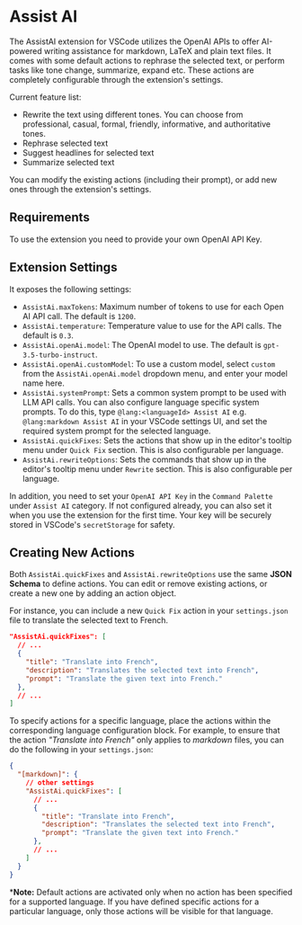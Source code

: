 # Assist AI

The AssistAI extension for VSCode utilizes the OpenAI APIs to offer AI-powered writing assistance for markdown, LaTeX and plain text files. It comes with some default actions to rephrase the selected text, or perform tasks like tone change, summarize, expand etc. These actions are completely configurable through the extension's settings.

Current feature list:

* Rewrite the text using different tones. You can choose from professional, casual, formal, friendly, informative, and authoritative tones.
* Rephrase selected text
* Suggest headlines for selected text
* Summarize selected text

You can modify the existing actions (including their prompt), or add new ones through the extension's settings.

## Requirements

To use the extension you need to provide your own OpenAI API Key.

## Extension Settings

It exposes the following settings:

* `AssistAi.maxTokens`: Maximum number of tokens to use for each Open AI API call. The default is `1200`.
* `AssistAi.temperature`: Temperature value to use for the API calls. The default is `0.3`.
* `AssistAi.openAi.model`: The OpenAI model to use. The default is `gpt-3.5-turbo-instruct`.
* `AssistAi.openAi.customModel`: To use a custom model, select `custom` from the `AssistAi.openAi.model` dropdown menu, and enter your model name here.
* `AssistAi.systemPrompt`: Sets a common system prompt to be used with LLM API calls. You can also configure language specific system prompts. To do this, type `@lang:<languageId> Assist AI` e.g. `@lang:markdown Assist AI` in your VSCode settings UI, and set the required system prompt for the selected language.
* `AssistAi.quickFixes`: Sets the actions that show up in the editor's tooltip menu under `Quick Fix` section. This is also configurable per language.
* `AssistAi.rewriteOptions`: Sets the commands that show up in the editor's tooltip menu under `Rewrite` section. This is also configurable per language.

In addition, you need to set your `OpenAI API Key` in the `Command Palette` under `Assist AI` category. If not configured already, you can also set it when you use the extension for the first time. Your key will be securely stored in VSCode's `secretStorage` for safety.

## Creating New Actions

Both `AssistAi.quickFixes` and `AssistAi.rewriteOptions` use the same **JSON Schema** to define actions. You can edit or remove existing actions, or create a new one by adding an action object.

For instance, you can include a new `Quick Fix` action in your `settings.json` file to translate the selected text to French.

```json
"AssistAi.quickFixes": [
  // ...
  {
    "title": "Translate into French",
    "description": "Translates the selected text into French",
    "prompt": "Translate the given text into French."
  },
  // ...
]
```

To specify actions for a specific language, place the actions within the corresponding language configuration block. For example, to ensure that the action *"Translate into French"* only applies to *markdown* files, you can do the following in your `settings.json`:

```json
{
  "[markdown]": {
    // other settings
    "AssistAi.quickFixes": [
      // ...
      {
        "title": "Translate into French",
        "description": "Translates the selected text into French",
        "prompt": "Translate the given text into French."
      },
      // ...
    ]
  }
}
```

***Note:** Default actions are activated only when no action has been specified for a supported language. If you have defined specific actions for a particular language, only those actions will be visible for that language.


